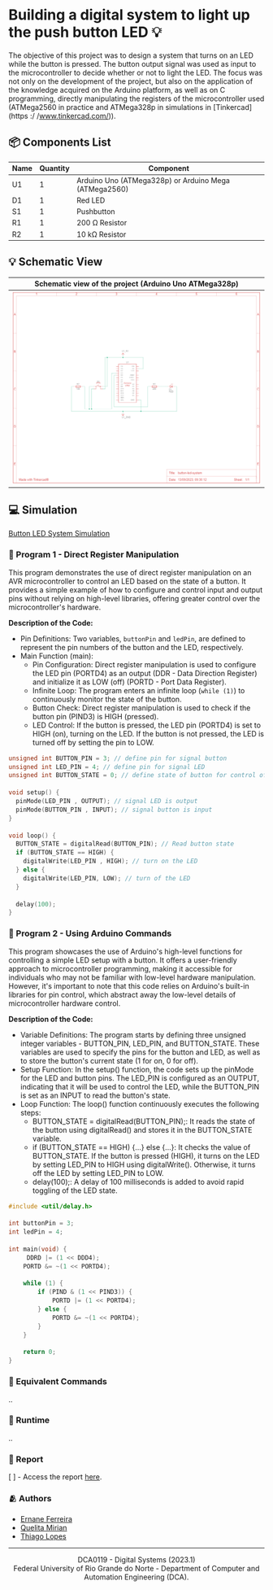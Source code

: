 # Building a digital system to light up the push button LED 💡

The objective of this project was to design a system that turns on an LED while the button is pressed. The button output signal was used as input to the microcontroller to decide whether or not to light the LED. The focus was not only on the development of the project, but also on the application of the knowledge acquired on the Arduino platform, as well as on C programming, directly manipulating the registers of the microcontroller used (ATMega2560 in practice and ATMega328p in simulations in [Tinkercad](https :/ /www.tinkercad.com/)).

## 📦 Components List

|Name|Quantity|Component                                             |
|----|--------|------------------------------------------------------|
|U1  |1       |Arduino Uno (ATMega328p) or Arduino Mega (ATMega2560) |
|D1  |1       |Red LED                                               |
|S1  |1       |Pushbutton                                            |
|R1  |1       |200 Ω Resistor                                        |
|R2  |1       |10 kΩ Resistor                                        |


## 💡 Schematic View

|                                                    Schematic view of the project (Arduino Uno ATMega328p)                                                 |
|-----------------------------------------------------------------------------------------------------------------------------------------------------------|
| [![Schematic view of the project (Arduino Uno ATMega328p)](./assets/imgs/button-led-system-schematic.png)](./assets/docs/button-led-system-schematic.pdf) |

## 💻 Simulation

[Button LED System Simulation](./assets/imgs/button-led-system-simulation.png)

### 📌 Program 1 - Direct Register Manipulation

This program demonstrates the use of direct register manipulation on an AVR microcontroller to control an LED based on the state of a button. It provides a simple example of how to configure and control input and output pins without relying on high-level libraries, offering greater control over the microcontroller's hardware.

**Description of the Code:**

  * Pin Definitions: Two variables, `buttonPin` and `ledPin`, are defined to represent the pin numbers of the button and the LED, respectively.
  * Main Function (main):
    * Pin Configuration: Direct register manipulation is used to configure the LED pin (PORTD4) as an output (DDR - Data Direction Register) and initialize it as LOW (off) (PORTD - Port Data Register).
    * Infinite Loop: The program enters an infinite loop (`while (1)`) to continuously monitor the state of the button.
    * Button Check: Direct register manipulation is used to check if the button pin (PIND3) is HIGH (pressed).
    * LED Control: If the button is pressed, the LED pin (PORTD4) is set to HIGH (on), turning on the LED. If the button is not pressed, the LED is turned off by setting the pin to LOW.

```c
unsigned int BUTTON_PIN = 3; // define pin for signal button
unsigned int LED_PIN = 4; // define pin for signal LED
unsigned int BUTTON_STATE = 0; // define state of button for control of system (1=on/0=off)

void setup() {
  pinMode(LED_PIN , OUTPUT); // signal LED is output
  pinMode(BUTTON_PIN , INPUT); // signal button is input
}

void loop() {
  BUTTON_STATE = digitalRead(BUTTON_PIN); // Read button state
  if (BUTTON_STATE == HIGH) {
    digitalWrite(LED_PIN , HIGH); // turn on the LED
  } else {
    digitalWrite(LED_PIN, LOW);	// turn of the LED
  }

  delay(100);
}
```

### 📌 Program 2 - Using Arduino Commands

This program showcases the use of Arduino's high-level functions for controlling a simple LED setup with a button. It offers a user-friendly approach to microcontroller programming, making it accessible for individuals who may not be familiar with low-level hardware manipulation. However, it's important to note that this code relies on Arduino's built-in libraries for pin control, which abstract away the low-level details of microcontroller hardware control.

**Description of the Code:**

  * Variable Definitions: The program starts by defining three unsigned integer variables - BUTTON_PIN, LED_PIN, and BUTTON_STATE. These variables are used to specify the pins for the button and LED, as well as to store the button's current state (1 for on, 0 for off).
  * Setup Function: In the setup() function, the code sets up the pinMode for the LED and button pins. The LED_PIN is configured as an OUTPUT, indicating that it will be used to control the LED, while the BUTTON_PIN is set as an INPUT to read the button's state.
  * Loop Function: The loop() function continuously executes the following steps:
    * BUTTON_STATE = digitalRead(BUTTON_PIN);: It reads the state of the button using digitalRead() and stores it in the BUTTON_STATE variable.
    * if (BUTTON_STATE == HIGH) {...} else {...}: It checks the value of BUTTON_STATE. If the button is pressed (HIGH), it turns on the LED by setting LED_PIN to HIGH using digitalWrite(). Otherwise, it turns off the LED by setting LED_PIN to LOW.
    * delay(100);: A delay of 100 milliseconds is added to avoid rapid toggling of the LED state.

```c
#include <util/delay.h>

int buttonPin = 3;      
int ledPin = 4;         

int main(void) {
     DDRD |= (1 << DDD4);     
    PORTD &= ~(1 << PORTD4); 

    while (1) {
        if (PIND & (1 << PIND3)) {
            PORTD |= (1 << PORTD4); 
        } else {
            PORTD &= ~(1 << PORTD4); 
        }
    }

    return 0;
}

```

### 📌 Equivalent Commands

..

### 📌 Runtime

..

### 📄 Report

[ ] - Access the report [here](./assets/docs/project_report.pdf).


### 🫂 Authors

- [Ernane Ferreira](https://github.com/ernanej)
- [Quelita Mirian](https://github.com/quelita2)
- [Thiago Lopes](https://github.com/thiagonasmto)

---

<div align="center">
  DCA0119 - Digital Systems (2023.1) <br/>
  Federal University of Rio Grande do Norte - Department of Computer and Automation Engineering (DCA).
</div>
